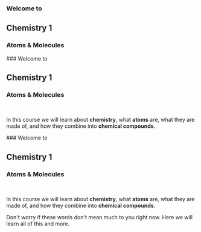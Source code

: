 ### Welcome to

## Chemistry 1

### Atoms & Molecules

<slide/>
### Welcome to

## Chemistry 1

### Atoms & Molecules

<br/>

In this course we will learn about **chemistry**, what **atoms** are, what they are made of, and how they combine into **chemical compounds**.

<slide/>
### Welcome to

## Chemistry 1

### Atoms & Molecules

<br/>

In this course we will learn about **chemistry**, what **atoms** are, what they are made of, and how they combine into **chemical compounds**.

Don't worry if these words don't mean much to you right now. Here we will learn all of this and more.
